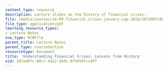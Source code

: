 ```yaml
---
content_type: resource
description: Lecture slides on the history of financial crises.
file: /media/courses/14-09-financial-crises-january-iap-2016/207a907c80c74a5226dc975456fccdff_MIT14_09IAP16_lec1_edit.pdf
file_type: application/pdf
learning_resource_types:
- Lecture Notes
ocw_type: OCWFile
parent_title: Lecture Notes
parent_type: CourseSection
resourcetype: Document
title: 'Understanding Financial Crises: Lessons from History'
uid: 207a907c-80c7-4a52-26dc-975456fccdff
---
```

